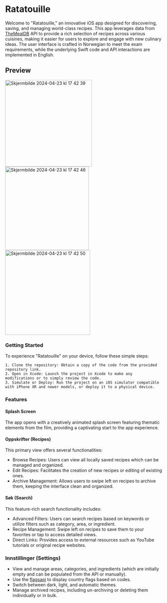 
# Ratatouille

Welcome to "Ratatouille," an innovative iOS app designed for discovering, saving, and managing world-class recipes. This app leverages data from [TheMealDB](https://www.themealdb.com/) API to provide a rich selection of recipes across various cuisines, making it easier for users to explore and engage with new culinary ideas. The user interface is crafted in Norwegian to meet the exam requirements, while the underlying Swift code and API interactions are implemented in English.

## Preview

<img width="278" alt="Skjermbilde 2024-04-23 kl  17 42 39" src="https://github.com/Ensve/PG5602_H23iOS_Programming-/assets/89137468/5047ec07-fa3f-4427-ae13-f3ec760a4395"> 
<img width="268" alt="Skjermbilde 2024-04-23 kl  17 42 46" src="https://github.com/Ensve/PG5602_H23iOS_Programming-/assets/89137468/11c4df09-e6a5-444a-b765-bc1ce540a6b8"> 
<img width="272" alt="Skjermbilde 2024-04-23 kl  17 42 50" src="https://github.com/Ensve/PG5602_H23iOS_Programming-/assets/89137468/2665f02d-859e-4ccd-8978-dbff29e7a131">


### Getting Started

To experience "Ratatouille" on your device, follow these simple steps:

    1. Clone the repository: Obtain a copy of the code from the provided repository link.
    2. Open in Xcode: Launch the project in Xcode to make any modifications or to simply review the code.
    3. Simulate or Deploy: Run the project on an iOS simulator compatible with iPhone XR and newer models, or deploy it to a physical device.

### Features

#### Splash Screen
The app opens with a creatively animated splash screen featuring thematic elements from the film, providing a captivating start to the app experience.

#### Oppskrifter (Recipes)
This primary view offers several functionalities:

- Browse Recipes: Users can view all locally saved recipes which can be managed and organized.
- Edit Recipes: Facilitates the creation of new recipes or editing of existing ones.
- Archive Management: Allows users to swipe left on recipes to archive them, keeping the interface clean and organized.

#### Søk (Search)
This feature-rich search functionality includes:

- Advanced Filters: Users can search recipes based on keywords or utilize filters such as category, area, or ingredient.
- Recipe Management: Swipe left on recipes to save them to your favorites or tap to access detailed views.
- Direct Links: Provides access to external resources such as YouTube tutorials or original recipe websites.


### Innstillinger (Settings)

- View and manage areas, categories, and ingredients (which are initially empty and can be populated from the API or manually).
- Use the [flagsapi](https://flagsapi.com/) to display country flags based on codes.
- Switch between dark, light, and automatic themes.
- Manage archived recipes, including un-archiving or deleting them individually or in bulk.

